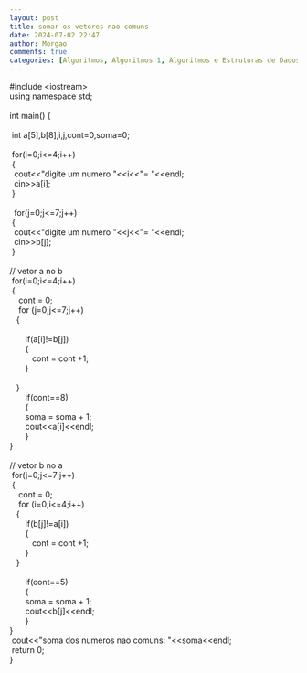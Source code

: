 ```yaml
---
layout: post
title: somar os vetores nao comuns
date: 2024-07-02 22:47
author: Morgao
comments: true
categories: [Algoritmos, Algoritmos 1, Algoritmos e Estruturas de Dados, beecrowd, Linguagem C, Programação]
---
```

#include &lt;iostream&gt;<br />using namespace std;<br /><br />int main() {<br /><br />&nbsp;int a[5],b[8],i,j,cont=0,soma=0;<br /><br />&nbsp;for(i=0;i&lt;=4;i++)<br />&nbsp;{<br />&nbsp; cout&lt;&lt;"digite um numero "&lt;&lt;i&lt;&lt;"= "&lt;&lt;endl;<br />&nbsp; cin&gt;&gt;a[i];<br />&nbsp;}<br /><br />&nbsp; for(j=0;j&lt;=7;j++)<br />&nbsp;{<br />&nbsp; cout&lt;&lt;"digite um numero "&lt;&lt;j&lt;&lt;"= "&lt;&lt;endl;<br />&nbsp; cin&gt;&gt;b[j];<br />&nbsp;}<br /><br />// vetor a no b<br />&nbsp;for(i=0;i&lt;=4;i++)<br />&nbsp;{<br />&nbsp;&nbsp;&nbsp; cont = 0;<br />&nbsp;&nbsp;&nbsp; for (j=0;j&lt;=7;j++)<br />&nbsp;&nbsp; {<br /><br />&nbsp;&nbsp;&nbsp;&nbsp;&nbsp;&nbsp; if(a[i]!=b[j])<br />&nbsp;&nbsp;&nbsp;&nbsp;&nbsp;&nbsp; {<br />&nbsp;&nbsp;&nbsp;&nbsp;&nbsp;&nbsp;&nbsp;&nbsp;&nbsp; cont = cont +1;<br />&nbsp;&nbsp;&nbsp;&nbsp;&nbsp;&nbsp; }&nbsp; <br /><br />&nbsp;&nbsp; }<br />&nbsp;&nbsp;&nbsp;&nbsp;&nbsp;&nbsp; if(cont==8)<br />&nbsp;&nbsp;&nbsp;&nbsp;&nbsp;&nbsp; {<br />&nbsp;&nbsp;&nbsp;&nbsp;&nbsp;&nbsp; soma = soma + 1;<br />&nbsp;&nbsp;&nbsp;&nbsp;&nbsp;&nbsp; cout&lt;&lt;a[i]&lt;&lt;endl;<br />&nbsp;&nbsp;&nbsp;&nbsp;&nbsp;&nbsp; }&nbsp;&nbsp;&nbsp; <br />}<br /><br />// vetor b no a<br />&nbsp;for(j=0;j&lt;=7;j++)<br />&nbsp;{<br />&nbsp;&nbsp;&nbsp; cont = 0;<br />&nbsp;&nbsp;&nbsp; for (i=0;i&lt;=4;i++)<br />&nbsp;&nbsp; {<br />&nbsp;&nbsp;&nbsp;&nbsp;&nbsp;&nbsp; if(b[j]!=a[i])<br />&nbsp;&nbsp;&nbsp;&nbsp;&nbsp;&nbsp; {<br />&nbsp;&nbsp;&nbsp;&nbsp;&nbsp;&nbsp;&nbsp;&nbsp;&nbsp; cont = cont +1;<br />&nbsp;&nbsp;&nbsp;&nbsp;&nbsp;&nbsp; }&nbsp;&nbsp; <br />&nbsp;&nbsp; }<br /><br />&nbsp;&nbsp;&nbsp;&nbsp;&nbsp;&nbsp; if(cont==5)<br />&nbsp;&nbsp;&nbsp;&nbsp;&nbsp;&nbsp; {<br />&nbsp;&nbsp;&nbsp;&nbsp;&nbsp;&nbsp; soma = soma + 1;<br />&nbsp;&nbsp;&nbsp;&nbsp;&nbsp;&nbsp; cout&lt;&lt;b[j]&lt;&lt;endl;<br />&nbsp;&nbsp;&nbsp;&nbsp;&nbsp;&nbsp; }&nbsp; <br />}<br />&nbsp;cout&lt;&lt;"soma dos numeros nao comuns: "&lt;&lt;soma&lt;&lt;endl;<br />&nbsp;return 0;<br />}
